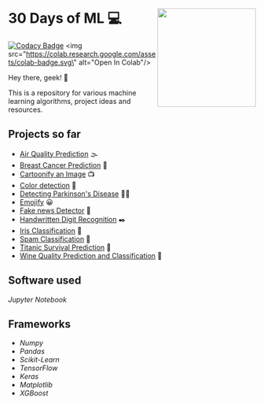 # 30 Days of ML :computer: <image src="pic.jpg" width=200 align="right">

[![Codacy Badge](https://app.codacy.com/project/badge/Grade/99d74d6b8bb049678ae8ae744dd2977b)](https://www.codacy.com/gh/rakshaa2000/30-Days-of-ML/dashboard?utm_source=github.com&amp;utm_medium=referral&amp;utm_content=rakshaa2000/30-Days-of-ML&amp;utm_campaign=Badge_Grade)
<img src=\"https://colab.research.google.com/assets/colab-badge.svg\" alt=\"Open In Colab\"/>

Hey there, geek! :wave:

This is a repository for various machine learning algorithms, project ideas and resources.

## Projects so far

-   [Air Quality Prediction](Air_Quality/) :fog:
-   [Breast Cancer Prediction](Breast_Cancer_Prediction/) :older_woman:
-   [Cartoonify an Image](Cartoonify_an_Image/) :tv:
-   [Color detection](Color_Detection/) :rainbow:
-   [Detecting Parkinson's Disease](Detecting_Parkinson’s_Disease/) :standing_man:
-   [Emojify](Emojify/) :grinning:
-   [Fake news Detector](Fake_news_Detector/) :newspaper:
-   [Handwritten Digit Recognition](Handwritten_Digit_Recognition/) :black_nib:
-   [Iris Classification](Iris_Classification/) :hibiscus:
-   [Spam Classification](Spam_Classification/) :e-mail:
-   [Titanic Survival Prediction](Titanic/) :ship:
-   [Wine Quality Prediction and Classification](Wine_Quality/) :wine_glass:

## Software used
*Jupyter Notebook*

## Frameworks
-   *Numpy*
-   *Pandas*
-   *Scikit-Learn*
-   *TensorFlow*
-   *Keras*
-   *Matplotlib*
-   *XGBoost*
